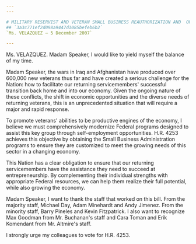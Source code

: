 ```yaml
---
---

# MILITARY RESERVIST AND VETERAN SMALL BUSINESS REAUTHORIZATION AND  OPPORTUNITY ACT OF 2007
## `3a3c771ef2d098a9447d1085befeb6b2`
`Ms. VELAZQUEZ — 5 December 2007`

---
```



Ms. VELAZQUEZ. Madam Speaker, I would like to yield myself the 
balance of my time.

Madam Speaker, the wars in Iraq and Afghanistan have produced over 
600,000 new veterans thus far and have created a serious challenge for 
the Nation: how to facilitate our returning servicemembers' successful 
transition back home and into our economy. Given the ongoing nature of 
these conflicts, the shift in economic opportunities and the diverse 
needs of returning veterans, this is an unprecedented situation that 
will require a major and rapid response.

To promote veterans' abilities to be productive engines of the 
economy, I believe we must comprehensively modernize Federal programs 
designed to assist this key group through self-employment 
opportunities. H.R. 4253 achieves this objective by obtaining the Small 
Business Administration programs to ensure they are customized to meet 
the growing needs of this sector in a changing economy.

This Nation has a clear obligation to ensure that our returning 
servicemembers have the assistance they need to succeed at 
entrepreneurship. By complementing their individual strengths with 
appropriate Federal resources, we can help them realize their full 
potential, while also growing the economy.

Madam Speaker, I want to thank the staff that worked on this bill. 
From the majority staff, Michael Day, Adam Minehardt and Andy Jimenez. 
From the minority staff, Barry Pineles and Kevin Fitzpatrick. I also 
want to recognize Max Goodman from Mr. Buchanan's staff and Cara Toman 
and Erik Komendant from Mr. Altmire's staff.

I strongly urge my colleagues to vote for H.R. 4253.